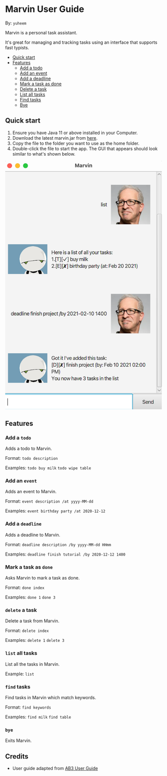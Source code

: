 #  Marvin User Guide

By: `yuheem`

Marvin is a personal task assistant.

It's great for managing and tracking tasks using an interface that supports fast typists.

* [Quick start](#quick-start)
* [Features](#features)
    * [Add a todo](#add-a-todo)
    * [Add an event](#add-an-event)
    * [Add a deadline](#add-a-deadline)
    * [Mark a task as done](#mark-a-task-as-done)
    * [Delete a task](#delete-a-task)
    * [List all tasks](#list-all-tasks)
    * [Find tasks](#find-tasks)
    * [Bye](#bye)

## Quick start

1. Ensure you have Java 11 or above installed in your Computer.
2. Download the latest marvin.jar from [here](https://github.com/yuheem/ip/releases).
3. Copy the file to the folder you want to use as the home folder.
4. Double-click the file to start the app. The GUI that appears should look similar to what's shown below.

![Ui](Ui.png)

## Features 

### Add a `todo`

Adds a todo to Marvin. 

Format: 
`todo description`

Examples: 
`todo buy milk`
`todo wipe table`

### Add an `event`

Adds an event to Marvin.

Format:
`event description /at yyyy-MM-dd`

Examples:
`event birthday party /at 2020-12-12`

### Add a `deadline`

Adds a deadline to Marvin.

Format:
`deadline description /by yyyy-MM-dd HHmm`

Examples:
`deadline finish tutorial /by 2020-12-12 1400`

### Mark a task as `done`

Asks Marvin to mark a task as done.

Format:
`done index`

Examples:
`done 1`
`done 3`

### `delete` a task

Delete a task from Marvin.

Format:
`delete index`

Examples:
`delete 1`
`delete 3`

### `list` all tasks

List all the tasks in Marvin.

Example: 
`list`

### `find` tasks

Find tasks in Marvin which match keywords.

Format:
`find keywords`

Examples:
`find milk`
`find table`

### `bye`

Exits Marvin.

## Credits

* User guide adapted from [AB3 User Guide](https://se-education.org/addressbook-level3/UserGuide.html#quick-start)

